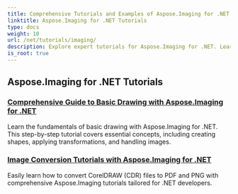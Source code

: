 ```yaml
---
title: Comprehensive Tutorials and Examples of Aspose.Imaging for .NET 
linktitle: Aspose.Imaging for .NET Tutorials
type: docs
weight: 10
url: /net/tutorials/imaging/
description: Explore expert tutorials for Aspose.Imaging for .NET. Learn how to manipulate, convert, and process images with detailed guides, code examples, and practical insights. Perfect for developers aiming to streamline image-handling tasks in .NET applications.
is_root: true
---
```


## Aspose.Imaging for .NET Tutorials
### [Comprehensive Guide to Basic Drawing with Aspose.Imaging for .NET](./guide-to-basic-drawing/)
Learn the fundamentals of basic drawing with Aspose.Imaging for .NET. This step-by-step tutorial covers essential concepts, including creating shapes, applying transformations, and handling images.
### [Image Conversion Tutorials  with Aspose.Imaging for .NET](./image-conversion/)
Easily learn how to convert CorelDRAW (CDR) files to PDF and PNG with comprehensive Aspose.Imaging tutorials tailored for .NET developers.